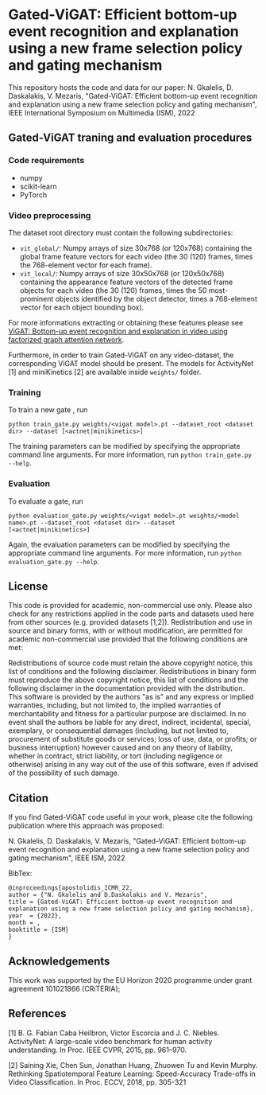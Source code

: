 # Gated-ViGAT: Efficient bottom-up event recognition and explanation using a new frame selection policy and gating mechanism

This repository hosts the code and data for our paper: N. Gkalelis, D. Daskalakis, V. Mezaris, "Gated-ViGAT: Efficient bottom-up event recognition and explanation using a new frame selection policy and gating mechanism", IEEE International Symposium on Multimedia (ISM), 2022

## Gated-ViGAT traning and evaluation procedures

### Code requirements

* numpy
* scikit-learn
* PyTorch

### Video preprocessing

The dataset root directory must contain the following subdirectories:
 * ```vit_global/```: Numpy arrays of size 30x768 (or 120x768) containing the global frame feature vectors for each video (the 30 (120) frames, times the 768-element vector for each frame).
  * ```vit_local/```: Numpy arrays of size 30x50x768 (or 120x50x768) containing the appearance feature vectors of the detected frame objects for each video (the 30 (120) frames, times the 50 most-prominent objects identified by the object detector, times a 768-element vector for each object bounding box).

For more informations extracting or obtaining these features please see <a href="https://github.com/bmezaris/ViGAT" target="_blank">ViGAT: Bottom-up event recognition and explanation in video using factorized graph attention network</a>.

Furthermore, in order to train Gated-ViGAT on any video-dataset, the corresponding ViGAT model should be present. 
The models for ActivityNet [1] and miniKinetics [2] are available inside ```weights/``` folder.

### Training

To train a new gate , run 
```
python train_gate.py weights/<vigat model>.pt --dataset_root <dataset dir> --dataset [<actnet|minikinetics>]
```

The training parameters can be modified by specifying the appropriate command line arguments. For more information, run ```python train_gate.py --help```.

### Evaluation

To evaluate a gate, run
```
python evaluation_gate.py weights/<vigat model>.pt weights/<model name>.pt --dataset_root <dataset dir> --dataset [<actnet|minikinetics>]
```
Again, the evaluation parameters can be modified by specifying the appropriate command line arguments. For more information, run ```python evaluation_gate.py --help```.


## License
This code is provided for academic, non-commercial use only. Please also check for any restrictions applied in the code parts and datasets used here from other sources (e.g. provided datasets [1,2]). Redistribution and use in source and binary forms, with or without modification, are permitted for academic non-commercial use provided that the following conditions are met:

Redistributions of source code must retain the above copyright notice, this list of conditions and the following disclaimer. Redistributions in binary form must reproduce the above copyright notice, this list of conditions and the following disclaimer in the documentation provided with the distribution. This software is provided by the authors "as is" and any express or implied warranties, including, but not limited to, the implied warranties of merchantability and fitness for a particular purpose are disclaimed. In no event shall the authors be liable for any direct, indirect, incidental, special, exemplary, or consequential damages (including, but not limited to, procurement of substitute goods or services; loss of use, data, or profits; or business interruption) however caused and on any theory of liability, whether in contract, strict liability, or tort (including negligence or otherwise) arising in any way out of the use of this software, even if advised of the possibility of such damage.

## Citation

If you find Gated-ViGAT code useful in your work, please cite the following publication where this approach was proposed:

N. Gkalelis, D. Daskalakis, V. Mezaris, "Gated-ViGAT: Efficient bottom-up event recognition and explanation using a new frame selection policy and gating mechanism", IEEE ISM, 2022

BibTex:
```
@inproceedings{apostolidis_ICMR_22,
author = {"N. Gkalelis and D.Daskalakis and V. Mezaris",
title = {Gated-ViGAT: Efficient bottom-up event recognition and explanation using a new frame selection policy and gating mechanism},
year  = {2022},
month = ,
booktitle = {ISM}
}
```

## Acknowledgements

This work was supported by the EU Horizon 2020 programme under grant agreement 101021866 (CRiTERIA);

## References

[1] B. G. Fabian Caba Heilbron, Victor Escorcia and J. C. Niebles. ActivityNet: A large-scale video benchmark for human activity understanding. In Proc. IEEE CVPR, 2015, pp. 961–970.

[2]  Saining Xie, Chen Sun, Jonathan Huang, Zhuowen Tu and Kevin Murphy. Rethinking Spatiotemporal Feature Learning: Speed-Accuracy Trade-offs in Video Classification. In Proc. ECCV, 2018, pp. 305-321
